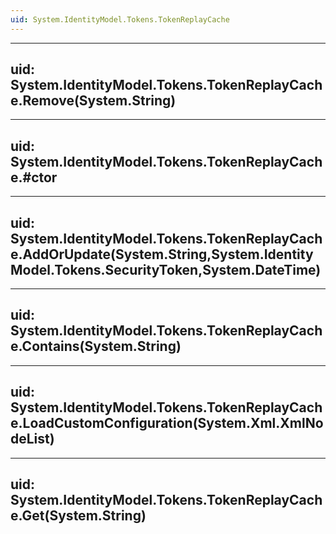 ```yaml
---
uid: System.IdentityModel.Tokens.TokenReplayCache
---
```


---
uid: System.IdentityModel.Tokens.TokenReplayCache.Remove(System.String)
---

---
uid: System.IdentityModel.Tokens.TokenReplayCache.#ctor
---

---
uid: System.IdentityModel.Tokens.TokenReplayCache.AddOrUpdate(System.String,System.IdentityModel.Tokens.SecurityToken,System.DateTime)
---

---
uid: System.IdentityModel.Tokens.TokenReplayCache.Contains(System.String)
---

---
uid: System.IdentityModel.Tokens.TokenReplayCache.LoadCustomConfiguration(System.Xml.XmlNodeList)
---

---
uid: System.IdentityModel.Tokens.TokenReplayCache.Get(System.String)
---
